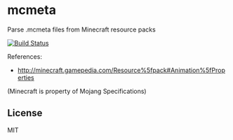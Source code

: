 # mcmeta

Parse .mcmeta files from Minecraft resource packs

[![Build Status](https://travis-ci.org/deathcap/mcmeta.png)](https://travis-ci.org/deathcap/mcmeta)


References:

* http://minecraft.gamepedia.com/Resource%5fpack#Animation%5fProperties

(Minecraft is property of Mojang Specifications)

## License

MIT


